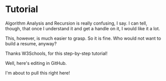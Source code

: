 # Tutorial
Algorithm Analysis and Recursion is really confusing, I say.
I can tell, though, that once I understand it and get a handle on it,
I would like it a lot.

This, however, is much easier to grasp. So it is fine.
Who would not want to build a resume, anyway?

Thanks W3Schools, for this step-by-step tutorial!

Well, here's editing in GitHub.

I'm about to pull this right here!
